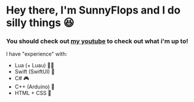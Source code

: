 # Hey there, I'm SunnyFlops and I do silly things 😆
### You should check out [my youtube](youtube.com/@SunnyFlops) to check out what i'm up to!

I have "experience" with:
- Lua (+ Luau) 🏃‍♂️
- Swift (SwiftUI) 📱
- C# 🎮
- C++ (Arduino) 🤖
- HTML + CSS 📝
